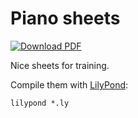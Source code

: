 # Piano sheets

[![Download PDF](https://img.shields.io/badge/download-PDF-crimson.svg)](https://github.com/arbitrary-dev/piano-sheets/releases/tag/pdfs)

Nice sheets for training.

Compile them with [LilyPond](http://lilypond.org):  
```
lilypond *.ly
```
